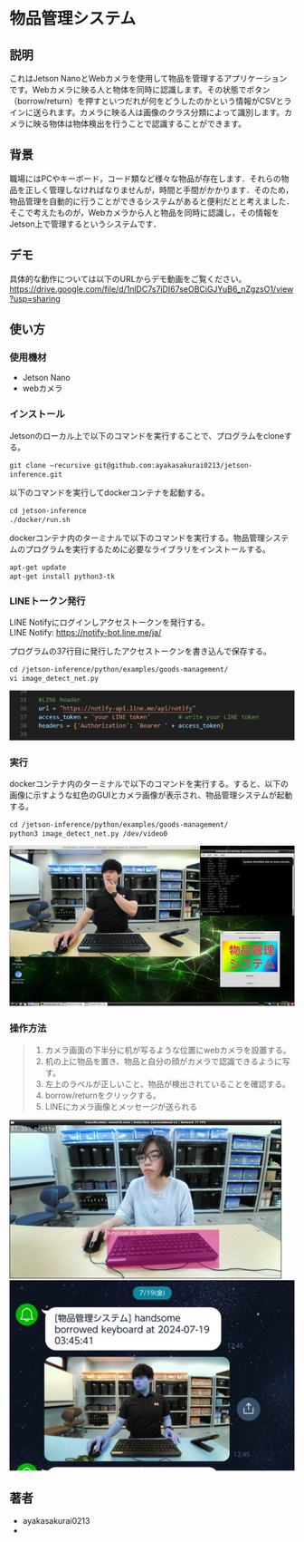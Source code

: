 # 物品管理システム
## 説明
これはJetson NanoとWebカメラを使用して物品を管理するアプリケーションです。Webカメラに映る人と物体を同時に認識します。その状態でボタン（borrow/return）を押すといつだれが何をどうしたのかという情報がCSVとラインに送られます。カメラに映る人は画像のクラス分類によって識別します。カメラに映る物体は物体検出を行うことで認識することができます。

## 背景
職場にはPCやキーボード，コード類など様々な物品が存在します．それらの物品を正しく管理しなければなりませんが，時間と手間がかかります．そのため，物品管理を自動的に行うことができるシステムがあると便利だとと考えました．そこで考えたものが，Webカメラから人と物品を同時に認識し，その情報をJetson上で管理するというシステムです．

## デモ
具体的な動作については以下のURLからデモ動画をご覧ください。
https://drive.google.com/file/d/1nlDC7s7iDI67seOBCiGJYuB6_nZgzsO1/view?usp=sharing

## 使い方
### 使用機材
- Jetson Nano
- webカメラ

### インストール
Jetsonのローカル上で以下のコマンドを実行することで、プログラムをcloneする。
```
git clone –recursive git@github.com:ayakasakurai0213/jetson-inference.git
```

以下のコマンドを実行してdockerコンテナを起動する。
```
cd jetson-inference
./docker/run.sh
```

dockerコンテナ内のターミナルで以下のコマンドを実行する。物品管理システムのプログラムを実行するために必要なライブラリをインストールする。
```
apt-get update
apt-get install python3-tk
```

### LINEトークン発行
LINE Notifyにログインしアクセストークンを発行する。<br>
LINE Notify: https://notify-bot.line.me/ja/

プログラムの37行目に発行したアクセストークンを書き込んで保存する。
```
cd /jetson-inference/python/examples/goods-management/
vi image_detect_net.py
```
![image01](images/image01.png)

### 実行
dockerコンテナ内のターミナルで以下のコマンドを実行する。すると、以下の画像に示すような虹色のGUIとカメラ画像が表示され、物品管理システムが起動する。
```
cd /jetson-inference/python/examples/goods-management/
python3 image_detect_net.py /dev/video0
```
![image02](images/image02.png)

### 操作方法
> 1. カメラ画面の下半分に机が写るような位置にwebカメラを設置する。
> 2. 机の上に物品を置き、物品と自分の顔がカメラで認識できるように写す。
> 3. 左上のラベルが正しいこと、物品が検出されていることを確認する。
> 4. borrow/returnをクリックする。
> 5. LINEにカメラ画像とメッセージが送られる

![image03](images/image03.png)
![image04](images/image04.png)

## 著者
- ayakasakurai0213
- 
